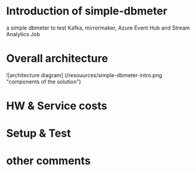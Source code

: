 # Introduction of simple-dbmeter
 a simple dbmeter to test Kafka, mirrormaker, Azure Event Hub and Stream Analytics Job

# Overall architecture
![architecture diagram] (/resouurces/simple-dbmeter-intro.png "components of the solution")
# HW & Service costs



# Setup & Test

# other comments 
